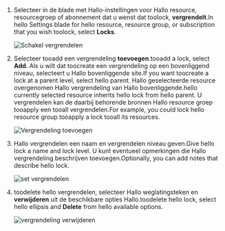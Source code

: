 1. <span data-ttu-id="b4634-101">Selecteer in de blade met Hallo-instellingen voor Hallo resource, resourcegroep of abonnement dat u wenst dat toolock, **vergrendelt**.</span><span class="sxs-lookup"><span data-stu-id="b4634-101">In hello Settings blade for hello resource, resource group, or subscription that you wish toolock, select **Locks**.</span></span>
   
      ![Schakel vergrendelen](./media/resource-manager-lock-resources/select-lock.png)
2. <span data-ttu-id="b4634-103">Selecteer tooadd een vergrendeling **toevoegen**.</span><span class="sxs-lookup"><span data-stu-id="b4634-103">tooadd a lock, select **Add**.</span></span> <span data-ttu-id="b4634-104">Als u wilt dat toocreate een vergrendeling op een bovenliggend niveau, selecteert u Hallo bovenliggende site.</span><span class="sxs-lookup"><span data-stu-id="b4634-104">If you want toocreate a lock at a parent level, select hello parent.</span></span> <span data-ttu-id="b4634-105">Hallo geselecteerde resource overgenomen Hallo vergrendeling van Hallo bovenliggende.</span><span class="sxs-lookup"><span data-stu-id="b4634-105">hello currently selected resource inherits hello lock from hello parent.</span></span> <span data-ttu-id="b4634-106">U vergrendelen kan de daarbij behorende bronnen Hallo resource groep tooapply een tooall vergrendelen.</span><span class="sxs-lookup"><span data-stu-id="b4634-106">For example, you could lock hello resource group tooapply a lock tooall its resources.</span></span>
   
      ![Vergrendeling toevoegen](./media/resource-manager-lock-resources/add-lock.png) 
3. <span data-ttu-id="b4634-108">Hallo vergrendelen een naam en vergrendelen niveau geven.</span><span class="sxs-lookup"><span data-stu-id="b4634-108">Give hello lock a name and lock level.</span></span> <span data-ttu-id="b4634-109">U kunt eventueel opmerkingen die Hallo vergrendeling beschrijven toevoegen.</span><span class="sxs-lookup"><span data-stu-id="b4634-109">Optionally, you can add notes that describe hello lock.</span></span>
   
      ![set vergrendelen](./media/resource-manager-lock-resources/set-lock.png) 
4. <span data-ttu-id="b4634-111">toodelete hello vergrendelen, selecteer Hallo weglatingsteken en **verwijderen** uit de beschikbare opties Hallo.</span><span class="sxs-lookup"><span data-stu-id="b4634-111">toodelete hello lock, select hello ellipsis and **Delete** from hello available options.</span></span>
   
      ![vergrendeling verwijderen](./media/resource-manager-lock-resources/delete-lock.png) 

